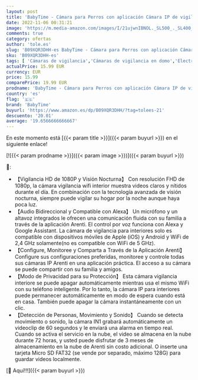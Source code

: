 ```yaml
---
layout: post
title: 'BabyTime - Cámara para Perros con aplicación Cámara IP de vigilancia Interior Wi-Fi 2.4 GHz Cámara IP para Mascotas 1080P HD Visión Nocturna Audio bidireccional Cámara de Seguridad Alexa Google Assistance'
date: 2022-11-06 00:31:21
image: 'https://m.media-amazon.com/images/I/21ujwnIBNOL._SL500_._SL400_.jpg'
comments: true
category: ofertas
author: 'tole.es'
slug: 'B09XQR3DHH-es BabyTime - Cámara para Perros con aplicación Cámara IP de...'
sku: 'B09XQR3DHH-es'
tags: [ 'Cámaras de vigilancia','Cámaras de vigilancia en domo','Electrónica','Fotografía y videocámaras','alexa','babytime','🇪🇸', ]
actualPrice: 15.99 EUR
currency: EUR
price: 15.99
comparePrice: 19.99 EUR
prodname: 'BabyTime - Cámara para Perros con aplicación Cámara IP de vigilancia Interior Wi-Fi 2.4 GHz Cámara IP para Mascotas 1080P HD Visión Nocturna Audio bidireccional Cámara de Seguridad Alexa Google Assistance'
country: 'es'
flag: '🇪🇸'
brand: 'BabyTime'
buyurl: 'https://www.amazon.es/dp/B09XQR3DHH/?tag=tolees-21'
descuento: '20.01'
average: '19.6566666666667'
---
```


En este momento está [{{< param title >}}]({{< param buyurl >}}) en el siguiente enlace!

[![{{< param prodname >}}]({{< param image >}})]({{< param buyurl >}})

🔎:

- 【Vigilancia HD de 1080P y Visión Nocturna】 Con resolución FHD de 1080p, la cámara vigilancia wifi interior muestra videos claros y nítidos durante el día. En combinación con la tecnología avanzada de visión nocturna, siempre puede vigilar su hogar por la noche aunque haya poca luz.
- 【Audio Bidireccional y Compatible con Alexa】 Un micrófono y un altavoz integrados le ofrecen una comunicación fluida con su familia a través de la aplicación Arenti. El control por voz funciona con Alexa y Google Assistant. La cámara de vigilancia para interiores solo es compatible con dispositivos móviles de Apple (iOS) y Android y WiFi de 2,4 GHz solamente(no es compatible con WiFi de 5 GHz).
- 【Configure, Monitoree y Comparta a Través de la Aplicación Arenti】 Configure sus configuraciones preferidas, monitoree y controle todas sus cámaras IP Arenti en una aplicación práctica. El acceso a su cámara se puede compartir con su familia y amigos.
- 【Modo de Privacidad para su Protección】 Esta cámara vigilancia interiore se puede apagar automáticamente mientras usa el mismo WiFi con su teléfono inteligente. Por lo tanto, la cámara IP para interiores puede permanecer automáticamente en modo de espera cuando está en casa. También puede apagar la cámara instantáneamente con un clic.
- 【Detección de Personas, Movimiento y Sonido】 Cuando se detecta movimiento o sonido, la cámara IN1 grabará automáticamente un videoclip de 60 segundos y le enviará una alarma en tiempo real. Cuando se activa el servicio en la nube, el video se almacena en la nube durante 72 horas, y usted puede disfrutar de 3 meses de almacenamiento en la nube de Arenti sin costo adicional. O inserte una tarjeta Micro SD FAT32 (se vende por separado, máximo 128G) para guardar videos localmente.

[🛒 Aquí!!!]({{< param buyurl >}})
